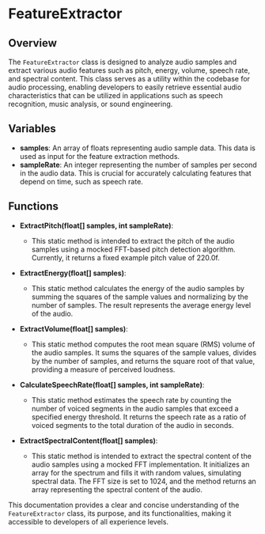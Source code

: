 # FeatureExtractor

## Overview
The `FeatureExtractor` class is designed to analyze audio samples and extract various audio features such as pitch, energy, volume, speech rate, and spectral content. This class serves as a utility within the codebase for audio processing, enabling developers to easily retrieve essential audio characteristics that can be utilized in applications such as speech recognition, music analysis, or sound engineering.

## Variables
- **samples**: An array of floats representing audio sample data. This data is used as input for the feature extraction methods.
- **sampleRate**: An integer representing the number of samples per second in the audio data. This is crucial for accurately calculating features that depend on time, such as speech rate.

## Functions
- **ExtractPitch(float[] samples, int sampleRate)**: 
  - This static method is intended to extract the pitch of the audio samples using a mocked FFT-based pitch detection algorithm. Currently, it returns a fixed example pitch value of 220.0f.
  
- **ExtractEnergy(float[] samples)**: 
  - This static method calculates the energy of the audio samples by summing the squares of the sample values and normalizing by the number of samples. The result represents the average energy level of the audio.

- **ExtractVolume(float[] samples)**: 
  - This static method computes the root mean square (RMS) volume of the audio samples. It sums the squares of the sample values, divides by the number of samples, and returns the square root of that value, providing a measure of perceived loudness.

- **CalculateSpeechRate(float[] samples, int sampleRate)**: 
  - This static method estimates the speech rate by counting the number of voiced segments in the audio samples that exceed a specified energy threshold. It returns the speech rate as a ratio of voiced segments to the total duration of the audio in seconds.

- **ExtractSpectralContent(float[] samples)**: 
  - This static method is intended to extract the spectral content of the audio samples using a mocked FFT implementation. It initializes an array for the spectrum and fills it with random values, simulating spectral data. The FFT size is set to 1024, and the method returns an array representing the spectral content of the audio.

This documentation provides a clear and concise understanding of the `FeatureExtractor` class, its purpose, and its functionalities, making it accessible to developers of all experience levels.